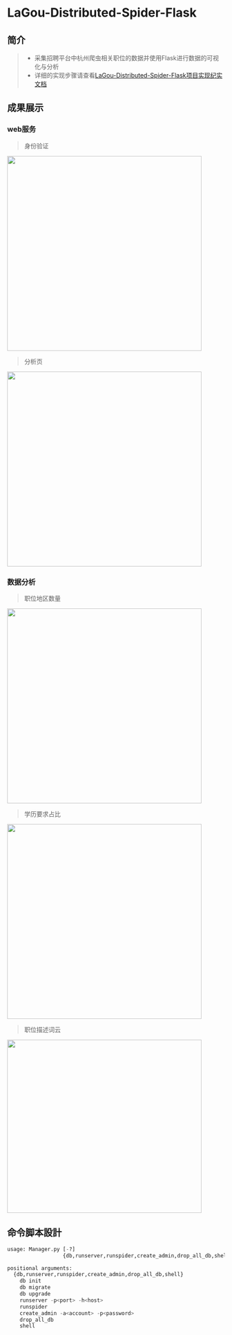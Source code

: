 
# LaGou-Distributed-Spider-Flask

## 简介
> * 采集招聘平台中杭州爬虫相关职位的数据并使用Flask进行数据的可视化与分析
> * 详细的实现步骤请查看[LaGou-Distributed-Spider-Flask项目实现纪实文档](https://bruceju.github.io/LaGou-Distributed-Spider-Flask/)

## 成果展示

### web服务
> 身份验证

<div style="fload:left,margin:30px,display:inline">
   <img src="https://s1.ax1x.com/2018/03/06/9gZh3F.png" width="450" />
</div>


> 分析页
<div style="fload:left,margin:30px,display:inline">
   <img src="https://s1.ax1x.com/2018/03/06/9gZTBR.png" width="450" />
</div>


### 数据分析

> 职位地区数量

<div style="fload:left,margin:30px,display:inline">
   <img src="https://s1.ax1x.com/2018/03/06/9gZbAx.png" width="450" />
</div>

> 学历要求占比

<div style="fload:left,margin:30px,display:inline">
   <img src="https://s1.ax1x.com/2018/03/06/9geQU0.png" width="450" />
</div>

> 职位描述词云

<div style="fload:left,margin:30px,display:inline">
   <img src="https://s1.ax1x.com/2018/03/06/9ge3CT.png" width="450" height="400" />
</div>

## 命令脚本設計

```python
usage: Manager.py [-?]
                  {db,runserver,runspider,create_admin,drop_all_db,shell} ...

positional arguments:
  {db,runserver,runspider,create_admin,drop_all_db,shell}
    db init
    db migrate
    db upgrade               
    runserver -p<port> -h<host>
    runspider
    create_admin -a<account> -p<password>
    drop_all_db
    shell    

```






